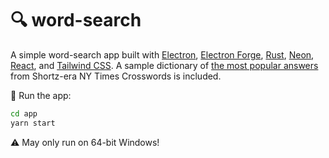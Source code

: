 # 🔍 word-search

A simple word-search app built with [Electron](https://www.electronjs.org/), [Electron Forge](https://www.electronforge.io/), [Rust](https://www.rust-lang.org/), [Neon](https://neon-bindings.com/), [React](https://reactjs.org/), and [Tailwind CSS](https://tailwindcss.com/). A sample dictionary of [the most popular answers](https://www.xwordinfo.com/Popular) from Shortz-era NY Times Crosswords is included.

🚀 Run the app:

```sh
cd app
yarn start
```

⚠️ May only run on 64-bit Windows!